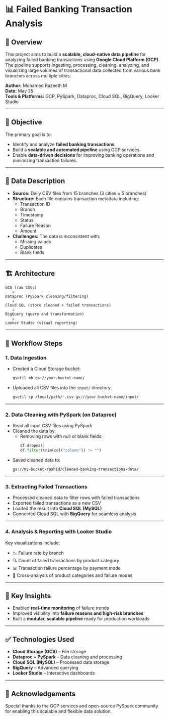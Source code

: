 
# 📊 Failed Banking Transaction Analysis

## 📌 Overview

This project aims to build a **scalable, cloud-native data pipeline** for analyzing failed banking transactions using **Google Cloud Platform (GCP)**. The pipeline supports ingesting, processing, cleaning, analyzing, and visualizing large volumes of transactional data collected from various bank branches across multiple cities.

**Author:** Mohamed Razeeth M  
**Date:** May 25  
**Tools & Platforms:** GCP, PySpark, Dataproc, Cloud SQL, BigQuery, Looker Studio

---

## 🎯 Objective

The primary goal is to:

- Identify and analyze **failed banking transactions**.
- Build a **scalable and automated pipeline** using GCP services.
- Enable **data-driven decisions** for improving banking operations and minimizing transaction failures.

---

## 📁 Data Description

- **Source:** Daily CSV files from 15 branches (3 cities × 5 branches)
- **Structure:** Each file contains transaction metadata including:
  - Transaction ID
  - Branch
  - Timestamp
  - Status
  - Failure Reason
  - Amount
- **Challenges:** The data is inconsistent with:
  - Missing values
  - Duplicates
  - Blank fields

---

## 🏗️ Architecture

```plaintext
GCS (raw CSVs)
   ↓
Dataproc (PySpark cleaning/filtering)
   ↓
Cloud SQL (store cleaned + failed transactions)
   ↓
BigQuery (query and transformation)
   ↓
Looker Studio (visual reporting)
```

---

## 🔄 Workflow Steps

### 1. Data Ingestion

- Created a Cloud Storage bucket:
  ```bash
  gsutil mb gs://your-bucket-name/
  ```
- Uploaded all CSV files into the `input/` directory:
  ```bash
  gsutil cp /local/path/*.csv gs://your-bucket-name/input/
  ```

---

### 2. Data Cleaning with PySpark (on Dataproc)

- Read all input CSV files using PySpark
- Cleaned the data by:
  - Removing rows with null or blank fields:
    ```python
    df.dropna()
    df.filter(trim(col("column")) != "")
    ```
- Saved cleaned data to:
  ```plaintext
  gs://my-bucket-rashid/cleaned-banking-transactions-data/
  ```

---

### 3. Extracting Failed Transactions

- Processed cleaned data to filter rows with failed transactions
- Exported failed transactions as a new CSV
- Loaded the result into **Cloud SQL (MySQL)**
- Connected Cloud SQL with **BigQuery** for seamless analysis

---

### 4. Analysis & Reporting with Looker Studio

Key visualizations include:

- 📉 Failure rate by branch  
- 🔍 Count of failed transactions by product category  
- 📊 Transaction failure percentage by payment mode  
- 🔁 Cross-analysis of product categories and failure modes

---

## 🧠 Key Insights

- Enabled **real-time monitoring** of failure trends  
- Improved visibility into **failure reasons and high-risk branches**  
- Built a **modular, scalable pipeline** ready for production workloads

---

## ✅ Technologies Used

- **Cloud Storage (GCS)** – File storage  
- **Dataproc + PySpark** – Data cleaning and processing  
- **Cloud SQL (MySQL)** – Processed data storage  
- **BigQuery** – Advanced querying  
- **Looker Studio** – Interactive dashboards

---

## 🙌 Acknowledgements

Special thanks to the GCP services and open-source PySpark community for enabling this scalable and flexible data solution.
